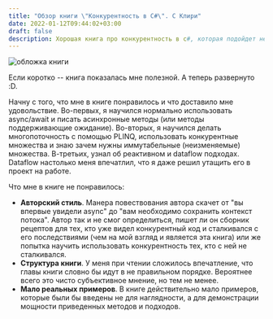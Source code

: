 ```yaml
---
title: "Обзор книги \"Конкурентность в C#\". С Клири"
date: 2022-01-12T09:44:02+03:00
draft: false
description: Хорошая книга про конкурентность в c#, которая подойдет не всем.
---
```



![обложка книги](/assets/images/book_3.png)

Если коротко -- книга показалась мне полезной.
А теперь развернуто :D. 

Начну с того, что мне в книге понравилось и что доставило мне удовольствие. Во-первых, я научился нормально использовать async/await и писать асинхронные методы (или методы поддерживающие ожидание). Во-вторых, я научился делать многопоточность с помощью PLINQ, использовать конкурентные множества и знаю зачем нужны иммутабельные (неизменяемые) множества. В-третьих, узнал об реактивном и dataflow подходах. Dataflow настолько меня впечатлил, что я даже решил утащить его в проект на работе.

Что мне в книге не понравилось:

- **Авторский стиль**.  Манера повествования автора скачет от "вы впервые увидели async" до "вам необходимо сохранить контекст потока". Автор так и не смог определиться, пишет ли он сборник рецептов для тех, кто уже видел конкурентный код и сталкивался с его последствиями (чем на мой взгляд и является эта книга) или же попытка научить использовать конкурентность тех, кто с ней не сталкивался.
- **Структура книги**. У меня при чтении сложилось впечатление, что главы книги словно бы идут в не правильном порядке. Вероятнее всего это чисто субъективное мнение, но тем не менее.
- **Мало реальных примеров**. В книге действительно мало примеров, которые были бы введены не для наглядности, а для демонстрации мощности приведенных методов и подходов.